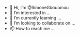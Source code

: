 - 👋 Hi, I’m @SimoneGbouomou
- 👀 I’m interested in ...
- 🌱 I’m currently learning ...
- 💞️ I’m looking to collaborate on ...
- 📫 How to reach me ...

<!---
SimoneGbouomou/SimoneGbouomou is a ✨ special ✨ repository because its `README.md` (this file) appears on your GitHub profile.
You can click the Preview link to take a look at your changes.
--->

